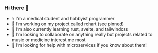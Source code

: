 ### Hi there 👋
- ‍⚕️ I'm a medical student and hobbyist programmer
- 🔭 I’m working on my project called rchart (see pinned)
- 🌱 I’m also currently learning rust, svelte, and tailwindcss
- 👯 I’m looking to collaborate on anything really but projects related to music or medicine interest me most
- 🤔 I’m looking for help with microservices if you know about them!
